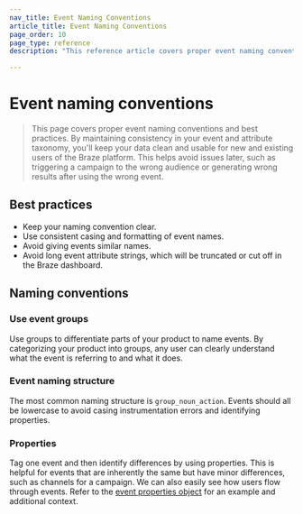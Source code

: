 ```yaml
---
nav_title: Event Naming Conventions
article_title: Event Naming Conventions
page_order: 10
page_type: reference
description: "This reference article covers proper event naming conventions and best practices."

---
```


# Event naming conventions

> This page covers proper event naming conventions and best practices. By maintaining consistency in your event and attribute taxonomy, you'll keep your data clean and usable for new and existing users of the Braze platform. This helps avoid issues later, such as triggering a campaign to the wrong audience or generating wrong results after using the wrong event.

## Best practices

- Keep your naming convention clear.
- Use consistent casing and formatting of event names.
- Avoid giving events similar names.
- Avoid long event attribute strings, which will be truncated or cut off in the Braze dashboard.

## Naming conventions

### Use event groups

Use groups to differentiate parts of your product to name events. By categorizing your product into groups, any user can clearly understand what the event is referring to and what it does.

### Event naming structure

The most common naming structure is `group_noun_action`. Events should all be lowercase to avoid casing instrumentation errors and identifying properties.

### Properties

Tag one event and then identify differences by using properties. This is helpful for events that are inherently the same but have minor differences, such as channels for a campaign. We can also easily see how users flow through events. Refer to the [event properties object]({{site.baseurl}}/api/objects_filters/event_object/#event-properties-object) for an example and additional context.

